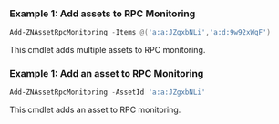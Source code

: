 ### Example 1: Add assets to RPC Monitoring
```powershell
Add-ZNAssetRpcMonitoring -Items @('a:a:JZgxbNLi','a:d:9w92xWqF')
```

This cmdlet adds multiple assets to RPC monitoring.

### Example 1: Add an asset to RPC Monitoring
```powershell
Add-ZNAssetRpcMonitoring -AssetId 'a:a:JZgxbNLi'
```

This cmdlet adds an asset to RPC monitoring.
